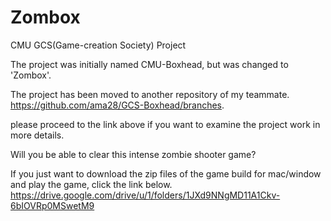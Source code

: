 # Zombox
CMU GCS(Game-creation Society) Project

The project was initially named CMU-Boxhead, but was changed to 'Zombox'.

The project has been moved to another repository of my teammate. 
https://github.com/ama28/GCS-Boxhead/branches.

please proceed to the link above if you want to examine the project work in more details.


Will you be able to clear this intense zombie shooter game?

If you just want to download the zip files of the game build for mac/window and play the game, click the link below.
https://drive.google.com/drive/u/1/folders/1JXd9NNgMD11A1Ckv-6bIOVRp0MSwetM9
